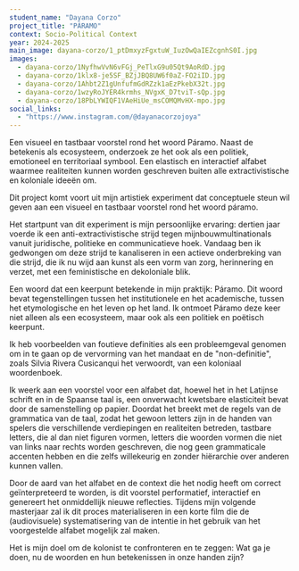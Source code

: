 ```yaml
---
student_name: "Dayana Corzo"
project_title: "PÁRAMO"
context: Socio-Political Context
year: 2024-2025
main_image: dayana-corzo/1_ptDmxyzFgxtuW_IuzOwQaIEZcgnhS0I.jpg
images:
  - dayana-corzo/1NyfhwVvN6vFGj_PeTlxG9u05Qt9AoRdD.jpg
  - dayana-corzo/1klx8-je5SF_BZjJBQ8UW6f0aZ-FO2iID.jpg
  - dayana-corzo/1Ahbt2Z1gUnfufmGdRZzk1aEzPkebX32t.jpg
  - dayana-corzo/1wzyRoJYER4krmhs_NVgxK_D7tviT-sQp.jpg
  - dayana-corzo/18PbLYWIQF1VAeHiUe_msCOMQMvHX-mpo.jpg
social_links:
  - "https://www.instagram.com/@dayanacorzojoya"
---
```

Een visueel en tastbaar voorstel rond het woord Páramo. Naast de betekenis als ecosysteem, onderzoek ze het ook als een politiek, emotioneel en territoriaal symbool.
Een elastisch en interactief alfabet waarmee realiteiten kunnen worden geschreven buiten alle extractivistische en koloniale ideeën om.


Dit project komt voort uit mijn artistiek experiment dat conceptuele steun wil geven aan een visueel en tastbaar voorstel rond het woord páramo. 

Het startpunt van dit experiment is mijn persoonlijke ervaring: dertien jaar voerde ik een anti-extractivistische strijd tegen mijnbouwmultinationals vanuit juridische, politieke en communicatieve hoek. Vandaag ben ik gedwongen om deze strijd te kanaliseren in een actieve onderbreking van die strijd, die ik nu wijd aan kunst als een vorm van zorg, herinnering en verzet, met een feministische en dekoloniale blik.

Een woord dat een keerpunt betekende in mijn praktijk: Páramo. Dit woord bevat tegenstellingen tussen het institutionele en het academische, tussen het etymologische en het leven op het land. Ik ontmoet Páramo deze keer niet alleen als een ecosysteem, maar ook als een politiek en poëtisch keerpunt.

Ik heb  voorbeelden van foutieve definities als een probleemgeval genomen om in te gaan op de vervorming van het mandaat en de "non-definitie", zoals Silvia Rivera Cusicanqui het verwoordt, van een koloniaal woordenboek. 

 Ik weerk aan een voorstel voor een alfabet dat, hoewel het in het Latijnse schrift en in de Spaanse taal is, een onverwacht kwetsbare elasticiteit bevat door de samenstelling op papier. Doordat het  breekt met de regels van de grammatica van de taal, zodat het gewoon letters zijn in de handen van spelers die verschillende verdiepingen en realiteiten betreden, tastbare letters, die al dan niet figuren vormen, letters die woorden vormen die niet van links naar rechts worden geschreven, die nog geen grammaticale accenten hebben en die zelfs willekeurig en zonder hiërarchie over anderen kunnen vallen. 

Door de aard van het alfabet en de context die het nodig heeft om correct geïnterpreteerd te worden, is dit voorstel performatief, interactief en genereert het onmiddellijk nieuwe reflecties. Tijdens mijn  volgende masterjaar zal ik dit proces materialiseren in een korte film die de (audiovisuele) systematisering van de intentie in het gebruik van het voorgestelde alfabet mogelijk zal maken. 

Het is mijn doel om de kolonist te confronteren en te zeggen: Wat ga je doen, nu de woorden en hun betekenissen in onze handen zijn?


